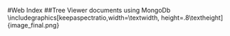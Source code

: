 #Web Index
##Tree Viewer documents using MongoDb
\includegraphics[keepaspectratio,width=\textwidth, height=.8\textheight]{image_final.png}